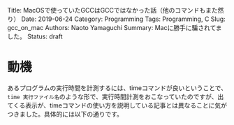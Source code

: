Title: MacOSで使っていたGCCはGCCではなかった話（他のコマンドもまた然り）
Date: 2019-06-24
Category: Programming
Tags: Programming, C
Slug: gcc_on_mac
Authors: Naoto Yamaguchi
Summary: Macに勝手に騙されてました。
Status: draft

# 動機
あるプログラムの実行時間を計測するには、timeコマンドが良いということで、`time 実行ファイル名`のような形で、実行時間計測をおこなっていたのですが、出てくる表示が、timeコマンドの使い方を説明している記事とは異なることに気がつきました。具体的には以下の通りです。
